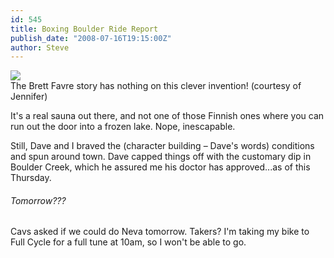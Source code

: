 ```yaml
---
id: 545
title: Boxing Boulder Ride Report
publish_date: "2008-07-16T19:15:00Z"
author: Steve
---
```

[![](http://www.flagstafffrenzy.org/wp-content/uploads/2008/07/mowercycle23.jpg)](http://www.inhabitat.com/2008/07/16/mowercycle-human-powered-lawnmower/)  
The Brett Favre story has nothing on this clever invention! (courtesy of Jennifer)

It's a real sauna out there, and not one of those Finnish ones where you can run out the door into a frozen lake. Nope, inescapable.

Still, Dave and I braved the (character building – Dave's words) conditions and spun around town. Dave capped things off with the customary dip in Boulder Creek, which he assured me his doctor has approved...as of this Thursday.

###### Tomorrow???

Cavs asked if we could do Neva tomorrow. Takers? I'm taking my bike to Full Cycle for a full tune at 10am, so I won't be able to go.
